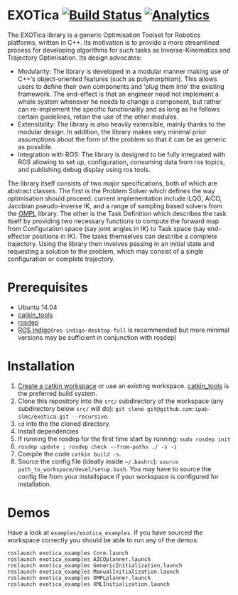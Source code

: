 # EXOTica [![Build Status](https://travis-ci.org/openhumanoids/exotica.svg?branch=master)](https://travis-ci.org/openhumanoids/exotica) [![Analytics](https://ga-beacon.appspot.com/UA-72496975-1/openhumanoids/exotica/?pixel)](https://github.com/igrigorik/ga-beacon)

The EXOTica library is a generic Optimisation Toolset for Robotics platforms, written in C++. Its motivation is to provide a more streamlined process for developing algorithms for such tasks as Inverse-Kinematics and Trajectory Optimisation. Its design advocates:

 * Modularity: The library is developed in a modular manner making use of C++’s object-oriented features (such as polymorphism). This allows users to define their own components and ’plug them into’ the existing framework. The end-effect is that an engineer need not implement a whole system whenever he needs to change a component, but rather can re-implement the specific functionality and as long as he follows certain guidelines, retain the use of the other modules.
 * Extensibility: The library is also heavily extensible, mainly thanks to the modular design. In addition, the library makes very minimal prior assumptions about the form of the problem so that it can be as generic as possible.
 * Integration with ROS: The library is designed to be fully integrated with ROS allowing to set up, configuration, consuming data from ros topics, and publishing debug display using ros tools.


The library itself consists of two major specifications, both of which are abstract classes. The first is the Problem Solver which defines the way optimisation should proceed: current implementation include iLQG, AICO, Jacobian pseudo-inverse IK, and a range of sampling based solvers from the [OMPL](http://ompl.kavrakilab.org/) library. The other is the Task Definition which describes the task itself by providing two necessary functions to compute the forward map from Configuration space (say joint angles in IK) to Task space (say end-effector positions in IK). The tasks themselves can describe a complete trajectory. Using the library then involves passing in an initial state and requesting a solution to the problem, which may consist of a single configuration or complete trajectory.

# Prerequisites
* Ubuntu 14.04
* [catkin_tools](https://catkin-tools.readthedocs.io/en/latest/)
* [rosdep](http://wiki.ros.org/rosdep)
* [ROS Indigo](http://wiki.ros.org/indigo/Installation/Ubuntu)(```ros-indigo-desktop-full``` is recommended but more minimal versions may be sufficient in conjunction with rosdep)

# Installation

1. [Create a catkin workspace](https://catkin-tools.readthedocs.io/en/latest/quick_start.html#initializing-a-new-workspace) or use an existing workspace. [catkin_tools](https://catkin-tools.readthedocs.io/en/latest/) is the preferred build system.
1. Clone this repository into the ```src/``` subdirectory of the workspace (any subdirectory below ```src/``` will do): ``git clone git@github.com:ipab-slmc/exotica.git --recursive``.
1. ```cd``` into the the cloned directory.
1. Install dependencies
  1. If running the rosdep for the first time start by running:
     ```sudo rosdep init```
  1. ```rosdep update ; rosdep check --from-paths ./ -s -i ```
1. Compile the code ```catkin build -s```.
1. Source the config file (ideally inside ```~/.bashrc```): ```source path_to_workspace/devel/setup.bash```. You may have to source the config file from your installspace if your workspace is configured for installation.

# Demos
Have a look at ```examples/exotica_examples```.
If you have sourced the workspace correctly you should be able to run any of the demos:

```
roslaunch exotica_examples Core.launch
roslaunch exotica_examples AICOplanner.launch
roslaunch exotica_examples GenericInitialization.launch
roslaunch exotica_examples ManualInitialization.launch
roslaunch exotica_examples OMPLplanner.launch
roslaunch exotica_examples XMLInitialization.launch
```

     
